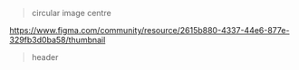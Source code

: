 >circular image centre

https://www.figma.com/community/resource/2615b880-4337-44e6-877e-329fb3d0ba58/thumbnail

>header

